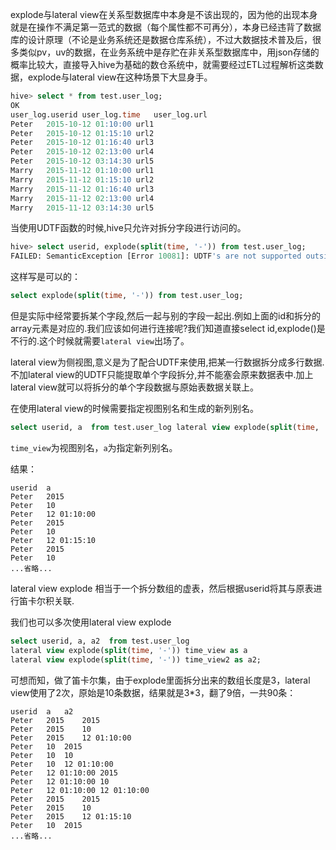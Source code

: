 explode与lateral view在关系型数据库中本身是不该出现的，因为他的出现本身就是在操作不满足第一范式的数据（每个属性都不可再分），本身已经违背了数据库的设计原理（不论是业务系统还是数据仓库系统），不过大数据技术普及后，很多类似pv，uv的数据，在业务系统中是存贮在非关系型数据库中，用json存储的概率比较大，直接导入hive为基础的数仓系统中，就需要经过ETL过程解析这类数据，explode与lateral view在这种场景下大显身手。

```sql
hive> select * from test.user_log;
OK
user_log.userid	user_log.time	user_log.url
Peter	2015-10-12 01:10:00	url1
Peter	2015-10-12 01:15:10	url2
Peter	2015-10-12 01:16:40	url3
Peter	2015-10-12 02:13:00	url4
Peter	2015-10-12 03:14:30	url5
Marry	2015-11-12 01:10:00	url1
Marry	2015-11-12 01:15:10	url2
Marry	2015-11-12 01:16:40	url3
Marry	2015-11-12 02:13:00	url4
Marry	2015-11-12 03:14:30	url5
```

当使用UDTF函数的时候,hive只允许对拆分字段进行访问的。

```sql
hive> select userid, explode(split(time, '-')) from test.user_log;
FAILED: SemanticException [Error 10081]: UDTF's are not supported outside the SELECT clause, nor nested in expressions
```

这样写是可以的：

```sql
select explode(split(time, '-')) from test.user_log;
```

但是实际中经常要拆某个字段,然后一起与别的字段一起出.例如上面的id和拆分的array元素是对应的.我们应该如何进行连接呢?我们知道直接select id,explode()是不行的.这个时候就需要`lateral view`出场了。

lateral view为侧视图,意义是为了配合UDTF来使用,把某一行数据拆分成多行数据.不加lateral view的UDTF只能提取单个字段拆分,并不能塞会原来数据表中.加上lateral view就可以将拆分的单个字段数据与原始表数据关联上。

在使用lateral view的时候需要指定视图别名和生成的新列别名。

```sql
select userid, a  from test.user_log lateral view explode(split(time, '-')) time_view as a;
```

`time_view`为视图别名，`a`为指定新列别名。

结果：

```
userid	a
Peter	2015
Peter	10
Peter	12 01:10:00
Peter	2015
Peter	10
Peter	12 01:15:10
Peter	2015
Peter	10
...省略...
```

lateral view explode 相当于一个拆分数组的虚表，然后根据userid将其与原表进行笛卡尔积关联.

我们也可以多次使用lateral view explode

```sql
select userid, a, a2  from test.user_log 
lateral view explode(split(time, '-')) time_view as a 
lateral view explode(split(time, '-')) time_view2 as a2;
```

可想而知，做了笛卡尔集，由于explode里面拆分出来的数组长度是3，lateral view使用了2次，原始是10条数据，结果就是3*3，翻了9倍，一共90条：

```
userid	a	a2
Peter	2015	2015
Peter	2015	10
Peter	2015	12 01:10:00
Peter	10	2015
Peter	10	10
Peter	10	12 01:10:00
Peter	12 01:10:00	2015
Peter	12 01:10:00	10
Peter	12 01:10:00	12 01:10:00
Peter	2015	2015
Peter	2015	10
Peter	2015	12 01:15:10
Peter	10	2015
...省略...
```



